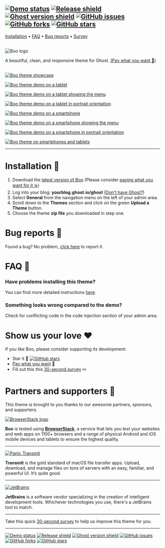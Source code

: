 [![Demo status](https://img.shields.io/badge/live%20demo-online-brightgreen.svg)](https://sellfy.com/p/Acjr)
[![Release shield](https://img.shields.io/github/release/PoeticThemes/boo.svg)](https://github.com/PoeticThemes/boo/releases)
[![Ghost version shield](https://img.shields.io/badge/ghost%20version->=%202.2.0-00BCD4.svg)](https://github.com/PoeticThemes/boo/releases)
[![GitHub issues](https://img.shields.io/github/issues/PoeticThemes/boo.svg)](https://github.com/PoeticThemes/boo/issues)
[![GitHub forks](https://img.shields.io/github/forks/PoeticThemes/boo.svg)](https://github.com/PoeticThemes/boo/network)
[![GitHub stars](https://img.shields.io/github/stars/PoeticThemes/boo.svg?style=social&label=Star)](https://github.com/PoeticThemes/boo/stargazers)
---

[Installation](https://github.com/PoeticThemes/boo#installation-) • [FAQ](https://github.com/PoeticThemes/boo#faq-) • [Bug reports](https://github.com/PoeticThemes/boo#bug-reports-) • [Survey](https://form.jotform.co/70745196071862)
<br><br>

![Boo logo](https://i.imgur.com/vKO03jl.png)

A beautiful, clean, and responsive theme for Ghost. [(Pay what you want 💸)](https://sellfy.com/p/Acjr)
<br><br>

[![Boo theme showcase](https://i.imgur.com/BfSPs8C.png)](https://sellfy.com/p/Acjr)

[![Boo theme demo on a tablet](http://i.imgur.com/sTAXHdF.png)](https://boo-demo.tenoku.com)

[![Boo theme demo on a tablet showing the menu](http://i.imgur.com/wRrVgrL.png)](https://boo-demo.tenoku.com)

[![Boo theme demo on a tablet in portrait orientation](http://i.imgur.com/a6Dc6Cp.png)](https://boo-demo.tenoku.com)

[![Boo theme demo on a smartphone](http://i.imgur.com/g6SLM6X.png)](https://boo-demo.tenoku.com)

[![Boo theme demo on a smartphone showing the menu](http://i.imgur.com/Cj7rvMx.png)](https://boo-demo.tenoku.com)

[![Boo theme demo on a smartphone in portrait orientation](http://i.imgur.com/gGMFlYg.png)](https://boo-demo.tenoku.com)

[![Boo theme on smartphones and tablets](http://i.imgur.com/fHugkw5.png)](https://boo-demo.tenoku.com)

---

# Installation 🚀
1. Download the [latest version of Boo](https://github.com/PoeticThemes/boo/releases) (Please consider [paying what you want for it ☕️](https://sellfy.com/p/Acjr))
2. Log into your blog: **yourblog.ghost.io/ghost** [(Don't have Ghost?](https://ghost.org))
3. Select **General** from the navigation menu on the left of your admin area.
4. Scroll down to the **Themes** section and click on the green **Upload a Theme** button.
5. Choose the theme **zip file** you downloaded in step one.


# Bug reports 🐞
Found a bug? No problem, [click here](https://github.com/PoeticThemes/boo/issues/new) to report it.


# FAQ 💬
### Have problems installing this theme?
You can find more detailed instructions [here](https://help.ghost.org/hc/en-us/articles/223241628-Uploading-Themes).


### Something looks wrong compared to the demo?
Check for conflicting code in the code injection section of your admin area.


# Show us your love ❤️
If you like Boo, please consider supporting its development:

- Star it 🌟 [![GitHub stars](https://img.shields.io/github/stars/PoeticThemes/boo.svg?style=social&label=Star)](https://github.com/PoeticThemes/boo/stargazers)
- [Pay what you want](https://sellfy.com/p/Acjr) 💸
- Fill out this this <a href="https://form.jotform.co/70745196071862">30-second survey</a> ✏️


# Partners and supporters 👊

This theme is brought to you thanks to our awesome partners, sponsors, and supporters.


[![BrowserStack logo](http://i.imgur.com/bZu7EA8.png)](https://www.browserstack.com/)

**Boo** is tested using [**BrowserStack**](https://www.browserstack.com/), a service that lets you test your websites and web apps on 1100+ browsers and a range of physical Android and iOS mobile devices and tablets to ensure the highest quality.

---

[![Panic Transmit](https://i.imgur.com/cy0bQUH.jpg)](https://panic.com/transmit/)

**Transmit** is the gold standard of macOS file transfer apps. Upload, download, and manage files on tons of servers with an easy, familiar, and powerful UI. It’s quite good.

---

[![JetBrains](https://i.imgur.com/NLUGFsd.png)](https://www.jetbrains.com/)

**JetBrains** is a software vendor specializing in the creation of intelligent development tools. Whichever technologies you use, there's a JetBrains tool to match.

---

Take this quick <a href="https://form.jotform.co/70745196071862">30-second survey</a> to help us improve this theme for you.

---

[![Demo status](https://img.shields.io/badge/live%20demo-online-brightgreen.svg)](https://sellfy.com/p/Acjr)
[![Release shield](https://img.shields.io/github/release/PoeticThemes/boo.svg)](https://github.com/PoeticThemes/boo/releases)
[![Ghost version shield](https://img.shields.io/badge/ghost%20version->=%202.2.0-00BCD4.svg)](https://github.com/PoeticThemes/boo/releases)
[![GitHub issues](https://img.shields.io/github/issues/PoeticThemes/boo.svg)](https://github.com/PoeticThemes/boo/issues)
[![GitHub forks](https://img.shields.io/github/forks/PoeticThemes/boo.svg)](https://github.com/PoeticThemes/boo/network)
[![GitHub stars](https://img.shields.io/github/stars/PoeticThemes/boo.svg?style=social&label=Star)](https://github.com/PoeticThemes/boo/stargazers)
